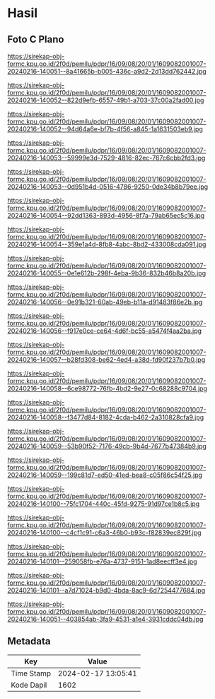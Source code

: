 # Hasil

## Foto C Plano

https://sirekap-obj-formc.kpu.go.id/2f0d/pemilu/pdpr/16/09/08/20/01/1609082001007-20240216-140051--8a41665b-b005-436c-a9d2-2d13dd762442.jpg

https://sirekap-obj-formc.kpu.go.id/2f0d/pemilu/pdpr/16/09/08/20/01/1609082001007-20240216-140052--822d9efb-6557-49b1-a703-37c00a2fad00.jpg

https://sirekap-obj-formc.kpu.go.id/2f0d/pemilu/pdpr/16/09/08/20/01/1609082001007-20240216-140052--94d64a6e-bf7b-4f56-a845-1a1631503eb9.jpg

https://sirekap-obj-formc.kpu.go.id/2f0d/pemilu/pdpr/16/09/08/20/01/1609082001007-20240216-140053--59999e3d-7529-4816-82ec-767c6cbb2fd3.jpg

https://sirekap-obj-formc.kpu.go.id/2f0d/pemilu/pdpr/16/09/08/20/01/1609082001007-20240216-140053--0d951b4d-0516-4786-9250-0de34b8b79ee.jpg

https://sirekap-obj-formc.kpu.go.id/2f0d/pemilu/pdpr/16/09/08/20/01/1609082001007-20240216-140054--92dd1363-893d-4956-8f7a-79ab65ec5c16.jpg

https://sirekap-obj-formc.kpu.go.id/2f0d/pemilu/pdpr/16/09/08/20/01/1609082001007-20240216-140054--359e1a4d-8fb8-4abc-8bd2-433008cda091.jpg

https://sirekap-obj-formc.kpu.go.id/2f0d/pemilu/pdpr/16/09/08/20/01/1609082001007-20240216-140055--0e1e612b-298f-4eba-9b36-832b46b8a20b.jpg

https://sirekap-obj-formc.kpu.go.id/2f0d/pemilu/pdpr/16/09/08/20/01/1609082001007-20240216-140056--0e91b321-60ab-49eb-b11a-d91483f86e2b.jpg

https://sirekap-obj-formc.kpu.go.id/2f0d/pemilu/pdpr/16/09/08/20/01/1609082001007-20240216-140056--f917e0ce-ce64-4d6f-bc55-a5474f4aa2ba.jpg

https://sirekap-obj-formc.kpu.go.id/2f0d/pemilu/pdpr/16/09/08/20/01/1609082001007-20240216-140057--b28fd308-be62-4ed4-a38d-fd90f237b7b0.jpg

https://sirekap-obj-formc.kpu.go.id/2f0d/pemilu/pdpr/16/09/08/20/01/1609082001007-20240216-140058--6ce98772-76fb-4bd2-9e27-0c68288c9704.jpg

https://sirekap-obj-formc.kpu.go.id/2f0d/pemilu/pdpr/16/09/08/20/01/1609082001007-20240216-140058--f3477d84-8182-4cda-b462-2a310828cfa9.jpg

https://sirekap-obj-formc.kpu.go.id/2f0d/pemilu/pdpr/16/09/08/20/01/1609082001007-20240216-140059--53b90f52-7176-49cb-9b4d-7677b47384b9.jpg

https://sirekap-obj-formc.kpu.go.id/2f0d/pemilu/pdpr/16/09/08/20/01/1609082001007-20240216-140059--199c81d7-ed50-41ed-bea8-c05f86c54f25.jpg

https://sirekap-obj-formc.kpu.go.id/2f0d/pemilu/pdpr/16/09/08/20/01/1609082001007-20240216-140100--75fc1704-440c-45fd-9275-91d97ce1b8c5.jpg

https://sirekap-obj-formc.kpu.go.id/2f0d/pemilu/pdpr/16/09/08/20/01/1609082001007-20240216-140100--c4cf1c91-c6a3-46b0-b93c-f82839ec829f.jpg

https://sirekap-obj-formc.kpu.go.id/2f0d/pemilu/pdpr/16/09/08/20/01/1609082001007-20240216-140101--259058fb-e76a-4737-9151-1ad8eecff3e4.jpg

https://sirekap-obj-formc.kpu.go.id/2f0d/pemilu/pdpr/16/09/08/20/01/1609082001007-20240216-140101--a7d71024-b9d0-4bda-8ac9-6d7254477684.jpg

https://sirekap-obj-formc.kpu.go.id/2f0d/pemilu/pdpr/16/09/08/20/01/1609082001007-20240216-140051--403854ab-3fa9-4531-a1e4-3931cddc04db.jpg


## Metadata

| Key        | Value               |
| ---------- | ------------------- |
| Time Stamp | 2024-02-17 13:05:41 |
| Kode Dapil | 1602                |




